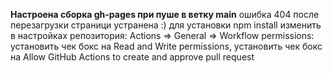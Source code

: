 **Настроена сборка gh-pages при пуше в ветку main**
ошибка 404 после перезагрузки страници устранена :)
для установки 
npm install
изменить в настройках репозитория:
Actions => General => Workflow permissions: установить чек бокс на Read and Write permissions, установить чек бокс на Allow GitHub Actions to create and approve pull request
 
